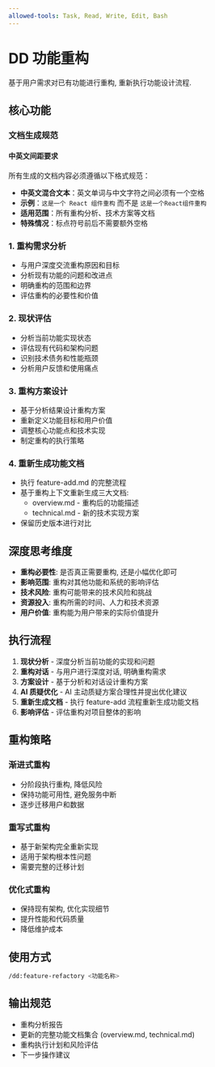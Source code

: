 ```yaml
---
allowed-tools: Task, Read, Write, Edit, Bash
---
```


# DD 功能重构

基于用户需求对已有功能进行重构, 重新执行功能设计流程.

## 核心功能

### 文档生成规范

#### 中英文间距要求

所有生成的文档内容必须遵循以下格式规范：

- **中英文混合文本**：英文单词与中文字符之间必须有一个空格
- **示例**：`这是一个 React 组件重构` 而不是 `这是一个React组件重构`
- **适用范围**：所有重构分析、技术方案等文档
- **特殊情况**：标点符号前后不需要额外空格

### 1. 重构需求分析

- 与用户深度交流重构原因和目标
- 分析现有功能的问题和改进点
- 明确重构的范围和边界
- 评估重构的必要性和价值

### 2. 现状评估

- 分析当前功能实现状态
- 评估现有代码和架构问题
- 识别技术债务和性能瓶颈
- 分析用户反馈和使用痛点

### 3. 重构方案设计

- 基于分析结果设计重构方案
- 重新定义功能目标和用户价值
- 调整核心功能点和技术实现
- 制定重构的执行策略

### 4. 重新生成功能文档

- 执行 feature-add.md 的完整流程
- 基于重构上下文重新生成三大文档:
  - overview.md - 重构后的功能描述
  - technical.md - 新的技术实现方案
- 保留历史版本进行对比

## 深度思考维度

- **重构必要性**: 是否真正需要重构, 还是小幅优化即可
- **影响范围**: 重构对其他功能和系统的影响评估
- **技术风险**: 重构可能带来的技术风险和挑战
- **资源投入**: 重构所需的时间、人力和技术资源
- **用户价值**: 重构能为用户带来的实际价值提升

## 执行流程

1. **现状分析** - 深度分析当前功能的实现和问题
2. **重构对话** - 与用户进行深度对话, 明确重构需求
3. **方案设计** - 基于分析和对话设计重构方案
4. **AI 质疑优化** - AI 主动质疑方案合理性并提出优化建议
5. **重新生成文档** - 执行 feature-add 流程重新生成功能文档
6. **影响评估** - 评估重构对项目整体的影响

## 重构策略

### 渐进式重构

- 分阶段执行重构, 降低风险
- 保持功能可用性, 避免服务中断
- 逐步迁移用户和数据

### 重写式重构

- 基于新架构完全重新实现
- 适用于架构根本性问题
- 需要完整的迁移计划

### 优化式重构

- 保持现有架构, 优化实现细节
- 提升性能和代码质量
- 降低维护成本

## 使用方式

```bash
/dd:feature-refactory <功能名称>
```

## 输出规范

- 重构分析报告
- 更新的完整功能文档集合 (overview.md, technical.md)
- 重构执行计划和风险评估
- 下一步操作建议
